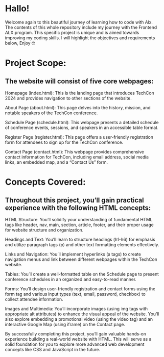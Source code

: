 <h1>Hallo!</h1>

<p>Welcome again to this beautiful journey of learning how to code with Alx. The contents of this whole repository include my journey with the Frontend ALX program. This specific project is unique and is aimed towards improving my coding skills. I will highlight the objectives and requirements below, Enjoy 🤓</p>

<h1>Project Scope:</h1>
<h2>The website will consist of five core webpages:</h2>
<p>
Homepage (index.html): This is the landing page that introduces TechCon 2024 and provides navigation to other sections of the website.</p>
<p>
About Page (about.html): This page delves into the history, mission, and notable speakers of the TechCon conference.</p>

<p>
Schedule Page (schedule.html): This webpage presents a detailed schedule of conference events, sessions, and speakers in an accessible table format.</p>

<p>
Register Page (register.html): This page offers a user-friendly registration form for attendees to sign up for the TechCon conference.</p>

<p>
Contact Page (contact.html): This webpage provides comprehensive contact information for TechCon, including email address, social media links, an embedded map, and a “Contact Us” form.</p>

<h1>
Concepts Covered:</h1>
<h2>Throughout this project, you’ll gain practical experience with the following HTML concepts:</h2>

<p>HTML Structure: You’ll solidify your understanding of fundamental HTML tags like header, nav, main, section, article, footer, and their proper usage for website structure and organization.</p>

<p>Headings and Text: You’ll learn to structure headings (h1-h6) for emphasis and utilize paragraph tags (p) and other text formatting elements effectively.</p>

<p>
Links and Navigation: You’ll implement hyperlinks (a tags) to create navigation menus and link between different webpages within the TechCon website.</p>

<p>
Tables: You’ll create a well-formatted table on the Schedule page to present conference schedules in an organized and easy-to-read manner.</p>

<p>
Forms: You’ll design user-friendly registration and contact forms using the form tag and various input types (text, email, password, checkbox) to collect attendee information.</p>

<p>
Images and Multimedia: You’ll incorporate images (using img tags with appropriate alt attributes) to enhance the visual appeal of the website. You’ll also explore embedding a promotional video (using the video tag) and an interactive Google Map (using iframe) on the Contact page.
</p>


<p>
By successfully completing this project, you’ll gain valuable hands-on experience building a real-world website with HTML. This will serve as a solid foundation for you to explore more advanced web development concepts like CSS and JavaScript in the future.
</p>